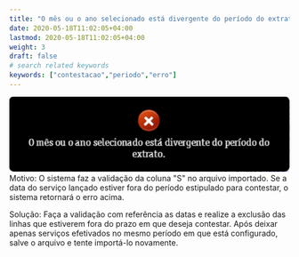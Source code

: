 ```yaml
---
title: "O mês ou o ano selecionado está divergente do período do extrato"
date: 2020-05-18T11:02:05+04:00
lastmod: 2020-05-18T11:02:05+04:00
weight: 3
draft: false
# search related keywords
keywords: ["contestacao","periodo","erro"]
---
```


![image example](rejeicao.png "Erro receita")
Motivo: O sistema faz a validação da coluna "S" no arquivo importado. Se a data do serviço lançado estiver fora do período estipulado para contestar, o sistema retornará o erro acima.

Solução: Faça a validação com referência as datas e realize a exclusão das linhas que estiverem fora do prazo em que deseja contestar. 
Após deixar apenas serviços efetivados no mesmo período em que está configurado, salve o arquivo e tente importá-lo novamente.